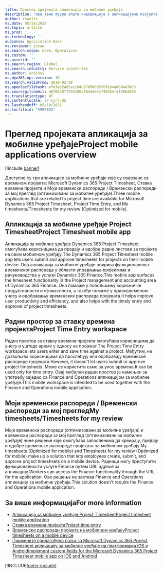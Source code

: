 ```yaml
---
title: Преглед пројеката апликација за мобилне уређаје
description: 'Ова тема пружа опште информације о апликацијама пројекта које се односе на време: Microsoft Dynamics 365 Project Timesheet, Ставка времена пројекта и Моји временски распореди / Временски распореди, које су доступне на мобилном уређају.'
author: Yowelle
ms.date: 05/28/2019
ms.topic: article
ms.prod: ''
ms.technology: ''
audience: Application User
ms.reviewer: josaw
ms.search.scope: Core, Operations
ms.custom: ''
ms.assetid: ''
ms.search.region: Global
ms.search.industry: Service industries
ms.author: andchoi
ms.dyn365.ops.version: 10
ms.search.validFrom: 2019-02-28
ms.openlocfilehash: ef63e82a85acc84c67d900d5f8fe94ed8d4478d3
ms.sourcegitcommit: 40f68387f594180af64a5e5c748b6efa188bd300
ms.translationtype: HT
ms.contentlocale: sr-Cyrl-RS
ms.lasthandoff: 05/10/2021
ms.locfileid: "5999553"
---
```

# <a name="project-mobile-applications-overview"></a><span data-ttu-id="42813-103">Преглед пројеката апликација за мобилне уређаје</span><span class="sxs-lookup"><span data-stu-id="42813-103">Project mobile applications overview</span></span>

[!include [banner](../includes/banner.md)]

<span data-ttu-id="42813-104">Доступне су три апликације за мобилне уређаје које су повезане са временом пројекта: Microsoft Dynamics 365 Project Timesheet, Ставка времена пројекта и Моји временски распореди / Временски распореди за мој преглед (оптимизовано за мобилне уређаје).</span><span class="sxs-lookup"><span data-stu-id="42813-104">Three mobile applications that are related to project time are available for Microsoft Dynamics 365 Project Timesheet, Project Time Entry, and My timesheets/Timesheets for my review (Optimized for mobile).</span></span>

## <a name="project-timesheet-mobile-app"></a><span data-ttu-id="42813-105">Апликација за мобилне уређаје Project Timesheet</span><span class="sxs-lookup"><span data-stu-id="42813-105">Project Timesheet mobile app</span></span>

<span data-ttu-id="42813-106">Апликација за мобилне уређаје Dynamics 365 Project Timesheet омогућава корисницима да предају и одобре радне листове за пројекте на свом мобилном уређају.</span><span class="sxs-lookup"><span data-stu-id="42813-106">The Dynamics 365 Project Timesheet mobile app lets users submit and approve timesheets for projects on their mobile device.</span></span> <span data-ttu-id="42813-107">Ова апликација за мобилне уређаје покрива функционалност временског распореда у области управљања пројектима и рачуноводства у услузи Dynamics 365 Finance.</span><span class="sxs-lookup"><span data-stu-id="42813-107">This mobile app surfaces the timesheet functionality in the Project management and accounting area of Dynamics 365 Finance.</span></span> <span data-ttu-id="42813-108">Она помаже у побољшању корисничке продуктивности и ефикасности, а такође помаже у правовременом уносу и одобравању временских распореда пројеката.</span><span class="sxs-lookup"><span data-stu-id="42813-108">It helps improve user productivity and efficiency, and also helps with the timely entry and approval of project timesheets.</span></span>

## <a name="project-time-entry-workspace"></a><span data-ttu-id="42813-109">Радни простор за ставку времена пројекта</span><span class="sxs-lookup"><span data-stu-id="42813-109">Project Time Entry workspace</span></span>

<span data-ttu-id="42813-110">Радни простор за ставку времена пројекта омогућава корисницима да унесу и уштеде време у односу на пројекат.</span><span class="sxs-lookup"><span data-stu-id="42813-110">The Project Time Entry workspace lets users enter and save time against a project.</span></span> <span data-ttu-id="42813-111">Међутим, не дозвољава корисницима да прослеђују или одобравају временске распореде пројеката.</span><span class="sxs-lookup"><span data-stu-id="42813-111">However, it doesn't let users submit or approve project timesheets.</span></span> <span data-ttu-id="42813-112">Може се користити само за унос времена.</span><span class="sxs-lookup"><span data-stu-id="42813-112">It can be used only for time entry.</span></span> <span data-ttu-id="42813-113">Овај мобилни радни простор је намењен за употребу заједно са Finance and Operations апликацијом за мобилне уређаје.</span><span class="sxs-lookup"><span data-stu-id="42813-113">This mobile workspace is intended to be used together with the Finance and Operations mobile application.</span></span>

## <a name="my-timesheetstimesheets-for-my-review"></a><span data-ttu-id="42813-114">Моји временски распореди / Временски распореди за мој преглед</span><span class="sxs-lookup"><span data-stu-id="42813-114">My timesheets/Timesheets for my review</span></span>

<span data-ttu-id="42813-115">Моји временски распореди (оптимизовани за мобилне уређаје) и временски распореди за мој преглед (оптимизовани за мобилне уређаје) чине решење које омогућава запосленима да креирају, предају и одобре временске распореде пројеката на мобилном уређају.</span><span class="sxs-lookup"><span data-stu-id="42813-115">My timesheets (Optimized for mobile) and Timesheets for my review (Optimized for mobile) make up a solution that lets employees create, submit, and approve project timesheets on a mobile device.</span></span> <span data-ttu-id="42813-116">Радници могу приступити функционалности услуге Finance путем URL адресе за апликацију.</span><span class="sxs-lookup"><span data-stu-id="42813-116">Workers can access the Finance functionality through the URL for the application.</span></span> <span data-ttu-id="42813-117">Ово решење не захтева Finance and Operations апликацију за мобилне уређаје.</span><span class="sxs-lookup"><span data-stu-id="42813-117">This solution doesn't require the Finance and Operations mobile application.</span></span>

## <a name="for-more-information"></a><span data-ttu-id="42813-118">За више информација</span><span class="sxs-lookup"><span data-stu-id="42813-118">For more information</span></span>

- [<span data-ttu-id="42813-119">Апликација за мобилне уређаје Project Timesheet</span><span class="sxs-lookup"><span data-stu-id="42813-119">Project timesheet mobile application</span></span>](project-timesheet.md)
- [<span data-ttu-id="42813-120">Ставка времена пројекта</span><span class="sxs-lookup"><span data-stu-id="42813-120">Project time entry</span></span>]( project-time-entry-mobile-workspace.md)
- [<span data-ttu-id="42813-121">Временски распореди пројекта на мобилном уређају</span><span class="sxs-lookup"><span data-stu-id="42813-121">Project timesheets on a mobile device</span></span>](Mobile-timesheets.md)
- [<span data-ttu-id="42813-122">Примените прилагођена поља за Microsoft Dynamics 365 Project Timesheet апликацију за мобилне уређаје на платформама iOS и Android</span><span class="sxs-lookup"><span data-stu-id="42813-122">Implement custom fields for the Microsoft Dynamics 365 Project Timesheet mobile app on iOS and Android</span></span>](custom-fields-mobile.md)


[!INCLUDE[footer-include](../includes/footer-banner.md)]
